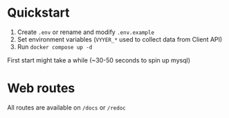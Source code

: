 # Quickstart

1. Create `.env` or rename and modify `.env.example`
2. Set environment variables (`VYYER_*` used to collect data from Client API)
3. Run `docker compose up -d`

First start might take a while (~30-50 seconds to spin up mysql)

# Web routes

All routes are available on `/docs` or `/redoc`
